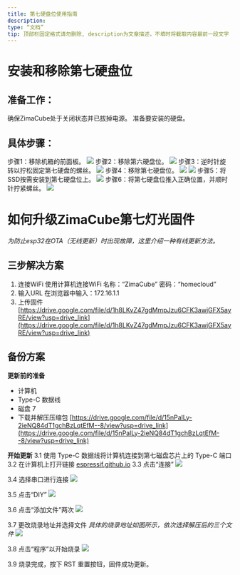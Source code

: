 ```yaml
---
title: 第七硬盘位使用指南
description:
type: “文档”
tip: 顶部栏固定格式请勿删除, description为文章描述，不填时将截取内容最前一段文字
---
```

# 安装和移除第七硬盘位
## 准备工作：
确保ZimaCube处于关闭状态并已拔掉电源。
准备要安装的硬盘。
## 具体步骤：
步骤1：移除机箱的前面板。
![](https://manage.icewhale.io/api/static/docs/1722418820491_image.png)
步骤2：移除第六硬盘位。
![](https://manage.icewhale.io/api/static/docs/1722418858886_image.png)
步骤3：逆时针旋转以拧松固定第七硬盘的螺丝。
![](https://manage.icewhale.io/api/static/docs/1722418913222_image.png)
步骤4：移除第七硬盘位。
![](https://manage.icewhale.io/api/static/docs/1722418964759_image.png)
![](https://manage.icewhale.io/api/static/docs/1722418974044_image.png)
步骤5：将SSD按需安装到第七硬盘位上。
![](https://manage.icewhale.io/api/static/docs/1722419028169_image.png)
步骤6：将第七硬盘位推入正确位置，并顺时针拧紧螺丝。
![](https://manage.icewhale.io/api/static/docs/1722419069919_image.png)

# 如何升级ZimaCube第七灯光固件
*为防止esp32在OTA（无线更新）时出现故障，这里介绍一种有线更新方法。*
## 三步解决方案
1. 连接WiFi
使用计算机连接WiFi
名称：“ZimaCube”
密码：“homecloud”
2. 输入URL
在浏览器中输入：172.16.1.1
3. 上传固件
[https://drive.google.com/file/d/1h8LKvZ47gdMmpJzu6CFK3awjGFX5ayRE/view?usp=drive_link](https://drive.google.com/file/d/1h8LKvZ47gdMmpJzu6CFK3awjGFX5ayRE/view?usp=drive_link)

## 备份方案

**更新前的准备**
- 计算机
- Type-C 数据线
- 磁盘 7
- 下载并解压压缩包
[https://drive.google.com/file/d/15nPalLy-2ieNQ84dT1gchBzLqtEfM--8/view?usp=drive_link](https://drive.google.com/file/d/15nPalLy-2ieNQ84dT1gchBzLqtEfM--8/view?usp=drive_link)

**开始更新**
3.1 使用 Type-C 数据线将计算机连接到第七磁盘芯片上的 Type-C 端口
3.2 在计算机上打开链接 [espressif.github.io](espressif.github.io)
3.3 点击“连接”
![](https://manage.icewhale.io/api/static/docs/1730360675989_image.png)

3.4 选择串口进行连接
![](https://manage.icewhale.io/api/static/docs/1730360689217_image.png)

3.5 点击“DIY”
![](https://manage.icewhale.io/api/static/docs/1730360715808_image.png)

3.6 点击“添加文件”两次
![](https://manage.icewhale.io/api/static/docs/1730360989529_image.png)

3.7 更改烧录地址并选择文件
*具体的烧录地址如图所示，依次选择解压后的三个文件*
![](https://manage.icewhale.io/api/static/docs/1730360997291_image.png)

3.8 点击“程序”以开始烧录
![](https://manage.icewhale.io/api/static/docs/1730361017895_image.png)

3.9 烧录完成，按下 RST 重置按钮，固件成功更新。